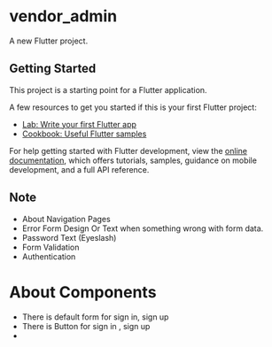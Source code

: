 # vendor_admin

A new Flutter project.

## Getting Started

This project is a starting point for a Flutter application.

A few resources to get you started if this is your first Flutter project:

- [Lab: Write your first Flutter app](https://docs.flutter.dev/get-started/codelab)
- [Cookbook: Useful Flutter samples](https://docs.flutter.dev/cookbook)

For help getting started with Flutter development, view the
[online documentation](https://docs.flutter.dev/), which offers tutorials,
samples, guidance on mobile development, and a full API reference.

## Note

- About Navigation Pages
- Error Form Design Or Text when something wrong with form data.
- Password Text (Eyeslash)
- Form Validation
- Authentication


# About Components

- There is default form for sign in, sign up
- There is Button for sign in , sign up
- 